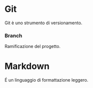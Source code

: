 # Git

Git è uno strumento di versionamento.

### Branch
Ramificazione del progetto.

# Markdown

É un linguaggio di formattazione leggero.